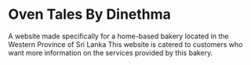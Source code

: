 # Oven Tales By Dinethma
A website made specifically for a home-based bakery located in the Western Province of Sri Lanka
This website is catered to customers who want more information on the services provided by this bakery.
